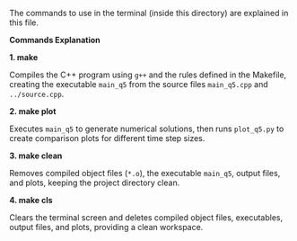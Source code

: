 The commands to use in the terminal (inside this directory) are explained in this file.

**Commands Explanation**

**1. make**

Compiles the C++ program using `g++` and the rules defined in the Makefile, creating the executable `main_q5` from the source files `main_q5.cpp` and `../source.cpp`.

**2. make plot**

Executes `main_q5` to generate numerical solutions, then runs `plot_q5.py` to create comparison plots for different time step sizes.

**3. make clean**

Removes compiled object files (`*.o`), the executable `main_q5`, output files, and plots, keeping the project directory clean.

**4. make cls**

Clears the terminal screen and deletes compiled object files, executables, output files, and plots, providing a clean workspace.